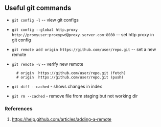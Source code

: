 Useful git commands
-------------------

* `git config -l` -- view git configs
* `git config --global http.proxy http://proxyuser:proxypwd@proxy.server.com:8080` -- set http proxy in git config        
* `git remote add origin https://github.com/user/repo.git` -- set a new remote        
* `git remote -v` -- verify new remote

        # origin  https://github.com/user/repo.git (fetch)
        # origin  https://github.com/user/repo.git (push)

* `git diff --cached` - shows changes in index
* `git rm --cached` - remove file from staging but not working dir

### References

1. https://help.github.com/articles/adding-a-remote
